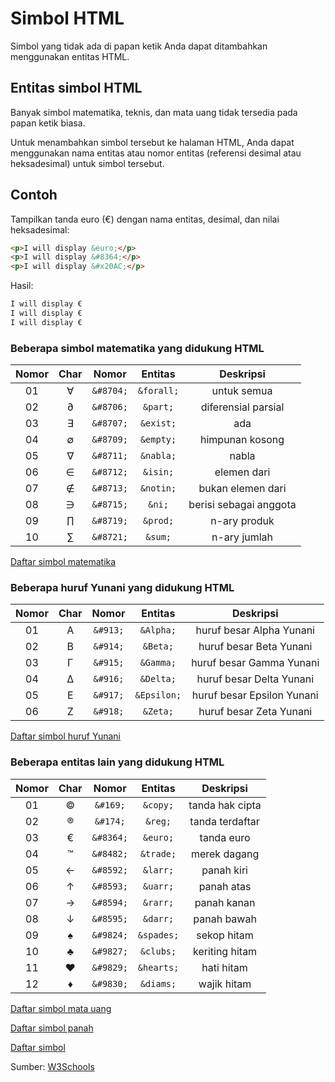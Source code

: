 # Simbol HTML

Simbol yang tidak ada di papan ketik Anda dapat ditambahkan menggunakan entitas HTML.

## Entitas simbol HTML

Banyak simbol matematika, teknis, dan mata uang tidak tersedia pada papan ketik biasa.

Untuk menambahkan simbol tersebut ke halaman HTML, Anda dapat menggunakan nama entitas atau nomor entitas (referensi desimal atau heksadesimal) untuk simbol tersebut.

## Contoh

Tampilkan tanda euro (€) dengan nama entitas, desimal, dan nilai heksadesimal:

```html
<p>I will display &euro;</p>
<p>I will display &#8364;</p>
<p>I will display &#x20AC;</p>
```

Hasil:

```html
I will display €
I will display €
I will display €
```

### Beberapa simbol matematika yang didukung HTML

| Nomor | Char |   Nomor   |  Entitas   |        Deskripsi         |
| :---: | :--: | :-------: | :--------: | :----------------------: |
|  01   |  ∀   | `&#8704;` | `&forall;` |        untuk semua       |
|  02   |  ∂   | `&#8706;` |  `&part;`  |    diferensial parsial   |
|  03   |  ∃   | `&#8707;` | `&exist;`  |           ada            |
|  04   |  ∅   | `&#8709;` | `&empty;`  |        himpunan kosong   |
|  05   |  ∇   | `&#8711;` | `&nabla;`  |           nabla          |
|  06   |  ∈   | `&#8712;` |  `&isin;`  |        elemen dari       |
|  07   |  ∉   | `&#8713;` | `&notin;`  |    bukan elemen dari     |
|  08   |  ∋   | `&#8715;` |   `&ni;`   |  berisi sebagai anggota  |
|  09   |  ∏   | `&#8719;` |  `&prod;`  |       n-ary produk       |
|  10   |  ∑   | `&#8721;` |  `&sum;`   |       n-ary jumlah       |

[Daftar simbol matematika](https://www.w3schools.com/charsets/ref_utf_math.asp)

### Beberapa huruf Yunani yang didukung HTML

| Nomor | Char |   Nomor  |   Entitas   |          Deskripsi           |
| :---: | :--: | :------: | :---------: | :--------------------------: |
|  01   |  Α   | `&#913;` |  `&Alpha;`  |  huruf besar Alpha Yunani    |
|  02   |  Β   | `&#914;` |  `&Beta;`   |  huruf besar Beta Yunani     |
|  03   |  Γ   | `&#915;` |  `&Gamma;`  |  huruf besar Gamma Yunani    |
|  04   |  Δ   | `&#916;` |  `&Delta;`  |  huruf besar Delta Yunani    |
|  05   |  Ε   | `&#917;` | `&Epsilon;` | huruf besar Epsilon Yunani   |
|  06   |  Ζ   | `&#918;` |  `&Zeta;`   |  huruf besar Zeta Yunani     |

[Daftar simbol huruf Yunani](https://www.w3schools.com/charsets/ref_utf_greek.asp)

### Beberapa entitas lain yang didukung HTML

| Nomor | Char |   Nomor   |  Entitas   |      Deskripsi      |
| :---: | :--: | :-------: | :--------: | :-----------------: |
|  01   |  ©   | `&#169;`  |  `&copy;`  |   tanda hak cipta   |
|  02   |  ®   | `&#174;`  |  `&reg;`   |  tanda terdaftar    |
|  03   |  €   | `&#8364;` |  `&euro;`  |     tanda euro      |
|  04   |  ™   | `&#8482;` | `&trade;`  |     merek dagang    |
|  05   |  ←   | `&#8592;` |  `&larr;`  |      panah kiri     |
|  06   |  ↑   | `&#8593;` |  `&uarr;`  |      panah atas     |
|  07   |  →   | `&#8594;` |  `&rarr;`  |      panah kanan    |
|  08   |  ↓   | `&#8595;` |  `&darr;`  |      panah bawah    |
|  09   |  ♠   | `&#9824;` | `&spades;` |      sekop hitam    |
|  10   |  ♣   | `&#9827;` | `&clubs;`  |      keriting hitam |
|  11   |  ♥   | `&#9829;` | `&hearts;` |      hati hitam     |
|  12   |  ♦   | `&#9830;` | `&diams;`  |      wajik hitam    |

[Daftar simbol mata uang](https://www.w3schools.com/charsets/ref_utf_currency.asp)

[Daftar simbol panah](https://www.w3schools.com/charsets/ref_utf_arrows.asp)

[Daftar simbol](https://www.w3schools.com/charsets/ref_utf_symbols.asp)

Sumber: [W3Schools](https://www.w3schools.com/html/html_symbols.asp)
